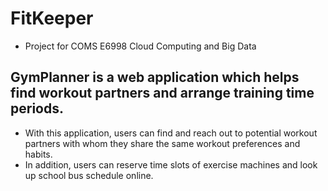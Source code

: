 # FitKeeper
* Project for COMS E6998 Cloud Computing and Big Data 
## GymPlanner is a web application which helps find workout partners and arrange training time periods. 
* With this application, users can find and reach out to potential workout partners with whom they share the
same workout preferences and habits. 
* In addition, users can reserve time slots of exercise machines and look up school bus schedule online.
